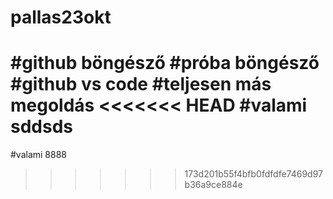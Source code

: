 # pallas23okt
#github böngésző
#próba böngésző
#github vs code
#teljesen más megoldás
<<<<<<< HEAD
#valami sddsds
=======
#valami 8888
>>>>>>> 173d201b55f4bfb0fdfdfe7469d97b36a9ce884e
